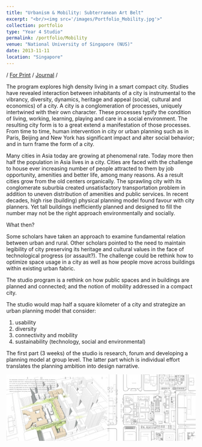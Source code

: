 ```yaml
---
title: "Urbanism & Mobility: Subterranean Art Belt"
excerpt: "<br/><img src='/images/Portfolio_Mobility.jpg'>"
collection: portfolio
type: "Year 4 Studio"
permalink: /portfolio/Mobility
venue: "National University of Singapore (NUS)"
date: 2013-11-11
location: "Singapore"
---
```


/ [For Print](https://yiw0104.github.io/files/Portfolio_Mobility1.pdf) / [Journal](https://yiw0104.github.io/files/Portfolio_Mobility2.pdf) /

The program explores high density living in a smart compact city. Studies have revealed interaction between inhabitants of a city is instrumental to the vibrancy, diversity, dynamics, heritage and appeal (social, cultural and economics) of a city. A city is a conglomeration of processes, uniquely intertwined with their own character. These processes typify the condition of living, working, learning, playing and care in a social environment. The resulting city form is to a great extend a manifestation of those processes. From time to time, human intervention in city or urban planning such as in Paris, Beijing and New York has significant impact and alter social behavior; and in turn frame the form of a city.

Many cities in Asia today are growing at phenomenal rate. Today more then half the population in Asia lives in a city. Cities are faced with the challenge to house ever increasing number of people attracted to them by job opportunity, amenities and better life, among many reasons. As a result cities grow from the old centers organically. The sprawling city with its conglomerate suburbia created unsatisfactory transportation problem in addition to uneven distribution of amenities and public services. In recent decades, high rise (building) physical planning model found favour with
city planners. Yet tall buildings inefficiently planned and designed to fill the number may not be the right approach environmentally and socially.

What then?

Some scholars have taken an approach to examine fundamental relation between urban and rural. Other scholars pointed to the need to maintain legibility of city preserving its heritage and cultural values in the face of technological progress (or assault?). The challenge could be rethink how to optimize space usage in a city as well as how people move across buildings
within existing urban fabric.

The studio program is a rethink on how public spaces and in buildings are planned and connected; and the notion of mobility addressed in a compact city.

The studio would map half a square kilometer of a city and strategize an urban planning model that consider:
1. usability
2. diversity
3. connectivity and mobility
4. sustainability (technology, social and environmental)

The first part (3 weeks) of the studio is research, forum and developing a planning model at group level. The latter part which is individual effort translates the planning ambition into design narrative.

<img src="/images/Portfolio_Mobility.jpg">

